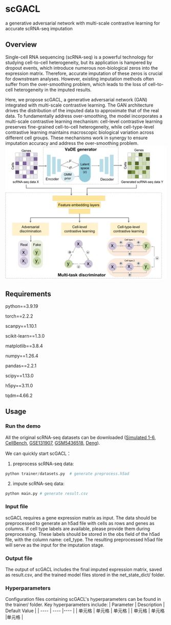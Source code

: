 # scGACL
a generative adversarial network with  multi-scale contrastive learning for accurate  scRNA-seq imputation
## Overview
Single-cell RNA sequencing (scRNA-seq) is a powerful technology for studying cell-to-cell heterogeneity, but its application is hampered by dropout events, which introduce numerous non-biological zeros into the expression matrix. Therefore, accurate imputation of these zeros is crucial for downstream analyses. However, existing imputation methods often suffer from the over-smoothing problem, which leads to the loss of cell-to-cell heterogeneity in the imputed results. 

Here, we propose scGACL, a generative adversarial network (GAN) integrated with multi-scale contrastive learning. The GAN architecture drives the distribution of the imputed data to approximate that of the real data. To fundamentally address over-smoothing, the model incorporates a multi-scale contrastive learning mechanism: cell-level contrastive learning preserves fine-grained cell-to-cell heterogeneity, while cell-type-level contrastive learning maintains macroscopic biological variation across different cell groups. These mechanisms work in synergy to ensure imputation accuracy and  address the over-smoothing problem.
![GitHub图像](/scGACL_model_v2.png)

## Requirements
python==3.9.19

torch==2.2.2

scanpy==1.10.1

scikit-learn==1.3.0

matplotlib==3.8.4

numpy==1.26.4

pandas==2.2.1

scipy==1.13.0

h5py==3.11.0

tqdm=4.66.2

## Usage
### Run the demo
All the original scRNA-seq datasets can be downloaded ([Simulated 1-6](https://figshare.com/articles/software/scRNMF/23725986?file=41653401), [CellBench](https://github.com/LuyiTian/sc_mixology/tree/master), [GSE131907](https://www.ncbi.nlm.nih.gov/geo/query/acc.cgi?acc=GSE131907), [GSM5436518](https://db.cngb.org/cdcp/dataset/SCDS0000567/), [Deng](https://figshare.com/articles/software/scRNMF/23725986?file=41653401)).

We can quickly start scGACL：
1. preprocess scRNA-seq data:

```python 
python trainer/datasets.py  # generate preprocess.h5ad
```

2. impute scRNA-seq data:
```python
python main.py # generate result.csv
```

### Input file
scGACL requires a gene expression matrix as input. The data should be preprocessed to generate an h5ad file with cells as rows and genes as columns. If cell type labels are available, please provide them during preprocessing.
These labels should be stored in the obs field of the h5ad file, with the column name: cell_type. The resulting preprocessed h5ad file will serve as the input for the imputation stage.

### Output file
The output of scGACL includes the final imputed expression matrix, saved as result.csv, and the trained model files stored in the net_state_dict/ folder.

### Hyperparameters
Configuration files containing scGACL's hyperparameters can be found in the trainer/ folder. Key hyperparameters include:
|  Parameter   | Description  | Default Value  |
|  ----  | ----  |----  |
| 单元格  | 单元格 | 单元格 |
| 单元格  | 单元格 |单元格 |


